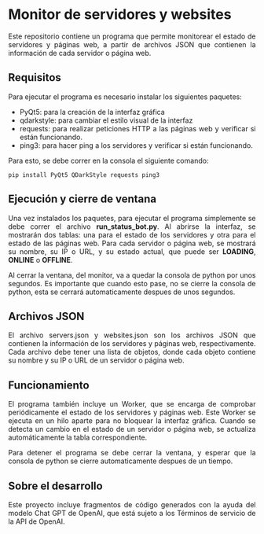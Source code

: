 
<div style="text-align: justify">

# Monitor de servidores y websites
Este repositorio contiene un programa que permite monitorear el estado de servidores y páginas web, a partir de archivos JSON que contienen la información de cada servidor o página web.

## Requisitos
Para ejecutar el programa es necesario instalar los siguientes paquetes:

- PyQt5: para la creación de la interfaz gráfica
- qdarkstyle: para cambiar el estilo visual de la interfaz
- requests: para realizar peticiones HTTP a las páginas web y verificar si están funcionando.
- ping3: para hacer ping a los servidores y verificar si están funcionando.

Para esto, se debe correr en la consola el siguiente comando:

`pip install PyQt5 QDarkStyle requests ping3`

## Ejecución y cierre de ventana
Una vez instalados los paquetes, para ejecutar el programa simplemente se debe correr el archivo **run_status_bot.py**. Al abrirse la interfaz, se mostrarán dos tablas: una para el estado de los servidores y otra para el estado de las páginas web. Para cada servidor o página web, se mostrará su nombre, su IP o URL, y su estado actual, que puede ser **LOADING**, **ONLINE** o **OFFLINE**.

Al cerrar la ventana, del monitor, va a quedar la consola de python por unos segundos. Es importante que cuando esto pase, no se cierre la consola de python, esta se cerrará automaticamente despues de unos segundos.

## Archivos JSON
El archivo servers.json y websites.json son los archivos JSON que contienen la información de los servidores y páginas web, respectivamente. Cada archivo debe tener una lista de objetos, donde cada objeto contiene su nombre y su IP o URL de un servidor o página web.

## Funcionamiento
El programa también incluye un Worker, que se encarga de comprobar periódicamente el estado de los servidores y páginas web. Este Worker se ejecuta en un hilo aparte para no bloquear la interfaz gráfica. Cuando se detecta un cambio en el estado de un servidor o página web, se actualiza automáticamente la tabla correspondiente.

Para detener el programa se debe cerrar la ventana, y esperar que la consola de python se cierre automaticamente despues de un tiempo.

## Sobre el desarrollo
Este proyecto incluye fragmentos de código generados con la ayuda del modelo Chat GPT de OpenAI, que está sujeto a los Términos de servicio de la API de OpenAI.

</div>
